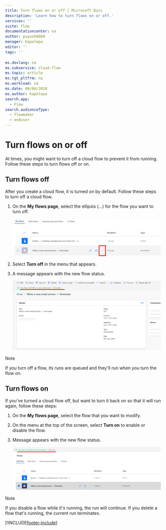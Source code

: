 ```yaml
---
title: Turn flows on or off | Microsoft Docs
description: 'Learn how to turn flows on or off.'
services: ''
suite: flow
documentationcenter: na
author: puyush6889
manager: kapolepa
editor: ''
tags: ''

ms.devlang: na
ms.subservice: cloud-flow
ms.topic: article
ms.tgt_pltfrm: na
ms.workload: na
ms.date: 08/04/2020
ms.author: kapolepa
search.app:
  - Flow
search.audienceType:
  - flowmaker
  - enduser
---
```


# Turn flows on or off

At times, you might want to turn off a cloud flow to prevent it from running. Follow these steps to turn flows off or on.

## Turn flows off

After you create a cloud flow, it is turned on by default. Follow these steps to turn off a cloud flow.

1. On the **My flows page**,  select the ellipsis (...) for the flow you want to turn off.
    
    ![Power Automate ellipsis.](./media/disable-flow/flows-collapsed-menu.png)
    
1. Select **Turn off** in the menu that appears.

1. A message appears with the new flow status.

    ![New flow status after being disabled on flow details page.](./media/disable-flow/flow-details-page-new-status.png)

>[!NOTE]
>If you turn off a flow, its runs are queued and they'll run when you turn the flow on.

## Turn flows on

If you've turned a cloud flow off, but want to turn it back on so that it will run again, follow these steps: 

1. On the **My flows page**, select the flow that you want to modify.

1. On the menu at the top of the screen, select **Turn on** to enable or disable the flow.

1. Message appears with the new flow status.

    ![New flow status after being disabled.](./media/disable-flow/flow-new-status.png)

>[!NOTE]
>If you disable a flow while it's running, the run will continue. If you delete a flow that's running, the current run terminates.

[!INCLUDE[footer-include](includes/footer-banner.md)]